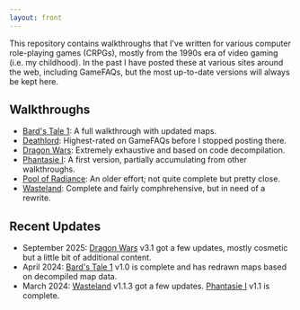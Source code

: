 ```yaml
---
layout: front
---
```

This repository contains walkthroughs that I've written for various computer role-playing games (CRPGs), mostly from the 1990s era of video gaming (i.e. my childhood). In the past I have posted these at various sites around the web, including GameFAQs, but the most up-to-date versions will always be kept here.

## Walkthroughs

- [Bard's Tale 1](bards-tale-1/index.html): A full walkthrough with updated maps.
- [Deathlord](deathlord/index.html): Highest-rated on GameFAQs before I stopped posting there.
- [Dragon Wars](dragon-wars/index.html): Extremely exhaustive and based on code decompilation.
- [Phantasie I](phantasie-1/index.html): A first version, partially accumulating from other walkthroughs.
- [Pool of Radiance](pool-of-radiance/walkthrough.txt): An older effort; not quite complete but pretty close.
- [Wasteland](wasteland/index.html): Complete and fairly comphrehensive, but in need of a rewrite.

## Recent Updates

- September 2025: [Dragon Wars](dragon-wars/index.html) v3.1 got a few updates, mostly cosmetic but a little bit of additional content.
- April 2024: [Bard's Tale 1](bards-tale-1/index.html) v1.0 is complete and has redrawn maps based on decompiled map data.
- March 2024: [Wasteland](wasteland/index.html) v1.1.3 got a few updates. [Phantasie I](phantasie-1/index.html) v1.1 is complete.
